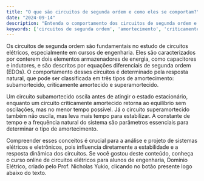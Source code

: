 ```yaml
---
title: "O que são circuitos de segunda ordem e como eles se comportam?"
date: "2024-09-14"
description: "Entenda o comportamento dos circuitos de segunda ordem e suas classificações de amortecimento."
keywords: ['circuitos de segunda ordem', 'amortecimento', 'criticamente amortecido', 'super-amortecido', 'EDOs']
---
```


Os circuitos de segunda ordem são fundamentais no estudo de circuitos elétricos, especialmente em cursos de engenharia. Eles são caracterizados por conterem dois elementos armazenadores de energia, como capacitores e indutores, e são descritos por equações diferenciais de segunda ordem (EDOs). O comportamento desses circuitos é determinado pela resposta natural, que pode ser classificada em três tipos de amortecimento: subamortecido, criticamente amortecido e superamortecido.

Um circuito subamortecido oscila antes de atingir o estado estacionário, enquanto um circuito criticamente amortecido retorna ao equilíbrio sem oscilações, mas no menor tempo possível. Já o circuito superamortecido também não oscila, mas leva mais tempo para estabilizar. A constante de tempo e a frequência natural do sistema são parâmetros essenciais para determinar o tipo de amortecimento.

Compreender esses conceitos é crucial para a análise e projeto de sistemas elétricos e eletrônicos, pois influencia diretamente a estabilidade e a resposta dinâmica dos circuitos. Se você gostou deste conteúdo, conheça o curso online de circuitos elétricos para alunos de engenharia, Domínio Elétrico, criado pelo Prof. Nicholas Yukio, clicando no botão presente logo abaixo do texto.